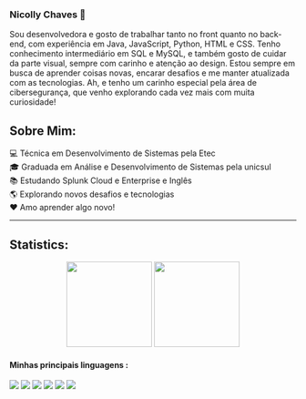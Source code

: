 
### Nicolly Chaves 💜

Sou desenvolvedora e gosto de trabalhar tanto no front quanto no back-end, com experiência em Java, JavaScript, Python, HTML e CSS. Tenho conhecimento intermediário em SQL e MySQL, e também gosto de cuidar da parte visual, sempre com carinho e atenção ao design. Estou sempre em busca de aprender coisas novas, encarar desafios e me manter atualizada com as tecnologias. Ah, e tenho um carinho especial pela área de cibersegurança, que venho explorando cada vez mais com muita curiosidade!

## Sobre Mim:   

💻 Técnica em Desenvolvimento de Sistemas pela Etec   
🎓 Graduada em Análise e Desenvolvimento de Sistemas pela unicsul   
📚 Estudando Splunk Cloud e Enterprise e Inglês   
🌎 Explorando novos desafios e tecnologias    
❤ Amo aprender algo novo!

---

## Statistics:

<div align="center">  
    <img height="150em" src="https://github-readme-stats.vercel.app/api?username=NicollyChaves&show_icons=true&count_private=true&hide_border=true&title_color=6B0AFA&icon_color=6B0AFA&text_color=c9d1d9&bg_color=0d1117"/> 
    <img height="150em" src="https://github-readme-stats.vercel.app/api/top-langs/?username=CyberPoint08&layout=compact&hide_border=true&title_color=6B0AFA&text_color=6B0AFA&bg_color=0d1117" />
</div>


#### Minhas principais linguagens :

<div style="display: inline_block">
    <img  src="https://img.shields.io/badge/HTML-239120?style=for-the-badge&logo=html5&logoColor=white">
    <img  src="https://img.shields.io/badge/CSS-239120?&style=for-the-badge&logo=css3&logoColor=white">
    <img  src="https://img.shields.io/badge/JavaScript-F7DF1E?style=for-the-badge&logo=javascript&logoColor=black">
    <img  src="https://img.shields.io/badge/Java-ED8B00?style=for-the-badge&logo=openjdk&logoColor=white">
    <img  src="https://img.shields.io/badge/Python-14354C?style=for-the-badge&logo=python&logoColor=white">
    <img  src="https://img.shields.io/badge/MySQL-00000F?style=for-the-badge&logo=mysql&logoColor=white">
</div>

